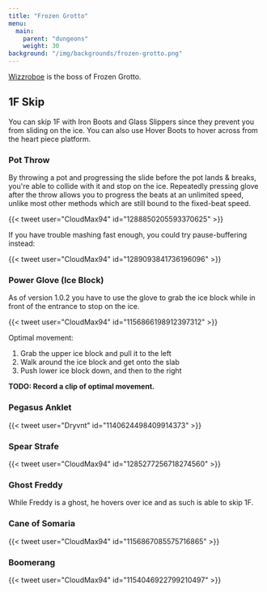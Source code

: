 ```yaml
---
title: "Frozen Grotto"
menu:
  main:
    parent: "dungeons"
    weight: 30
background: "/img/backgrounds/frozen-grotto.png"
---
```


[Wizzroboe](/bosses/wizzroboe) is the boss of Frozen Grotto.

## 1F Skip

You can skip 1F with Iron Boots and Glass Slippers since they prevent you from sliding on the ice.
You can also use Hover Boots to hover across from the heart piece platform.

### Pot Throw

By throwing a pot and progressing the slide before the pot lands & breaks, you're able to collide with it and stop on the ice.
Repeatedly pressing glove after the throw allows you to progress the beats at an unlimited speed, unlike most other methods which are still bound to the fixed-beat speed.

{{< tweet user="CloudMax94" id="1288850205593370625" >}}

If you have trouble mashing fast enough, you could try pause-buffering instead:

{{< tweet user="CloudMax94" id="1289093841736196096" >}}

### Power Glove (Ice Block)

As of version 1.0.2 you have to use the glove to grab the ice block while in front of the entrance to stop on the ice.

{{< tweet user="CloudMax94" id="1156866198912397312" >}}

Optimal movement:
1. Grab the upper ice block and pull it to the left
2. Walk around the ice block and get onto the slab
3. Push lower ice block down, and then to the right

**TODO: Record a clip of optimal movement.**

### Pegasus Anklet

{{< tweet user="Dryvnt" id="1140624498409914373" >}}

### Spear Strafe

{{< tweet user="CloudMax94" id="1285277256718274560" >}}

### Ghost Freddy

While Freddy is a ghost, he hovers over ice and as such is able to skip 1F.

### Cane of Somaria

{{< tweet user="CloudMax94" id="1156867085575716865" >}}

### Boomerang

{{< tweet user="CloudMax94" id="1154046922799210497" >}}
